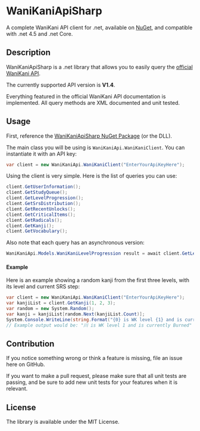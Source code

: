 # WaniKaniApiSharp
A complete WaniKani API client for .net, available on [NuGet](https://www.nuget.org/packages/WaniKaniApiSharp), and compatible with .net 4.5 and .net Core.

## Description
WaniKaniApiSharp is a .net library that allows you to easily query the [official WaniKani API](https://www.wanikani.com/api).

The currently supported API version is **V1.4**.

Everything featured in the official WaniKani API documentation is implemented. All query methods are XML documented and unit tested.

## Usage
First, reference the [WaniKaniApiSharp NuGet Package](https://www.nuget.org/packages/WaniKaniApiSharp) (or the DLL).

The main class you will be using is ```WaniKaniApi.WaniKaniClient```. You can instantiate it with an API key:
```csharp
var client = new WaniKaniApi.WaniKaniClient("EnterYourApiKeyHere");
```
Using the client is very simple. Here is the list of queries you can use:
```csharp
client.GetUserInformation();
client.GetStudyQueue();
client.GetLevelProgression();
client.GetSrsDistribution();
client.GetRecentUnlocks();
client.GetCriticalItems();
client.GetRadicals();
client.GetKanji();
client.GetVocabulary();
```
Also note that each query has an asynchronous version:
```csharp
WaniKaniApi.Models.WaniKaniLevelProgression result = await client.GetLevelProgressionAsync();
```

#### Example
Here is an example showing a random kanji from the first three levels, with its level and current SRS step:
```csharp
var client = new WaniKaniApi.WaniKaniClient("EnterYourApiKeyHere");
var kanjiList = client.GetKanji(1, 2, 3);
var random = new System.Random();
var kanji = kanjiList[random.Next(kanjiList.Count)];
System.Console.WriteLine(string.Format("{0} is WK level {1} and is currently {2}", kanji.Character, kanji.Level, kanji.UserInfo.SrsLevel));
// Example output would be: "川 is WK level 1 and is currently Burned"
```

## Contribution
If you notice something wrong or think a feature is missing, file an issue here on GitHub.

If you want to make a pull request, please make sure that all unit tests are passing, and be sure to add new unit tests for your features when it is relevant.

## License
The library is available under the MIT License.
